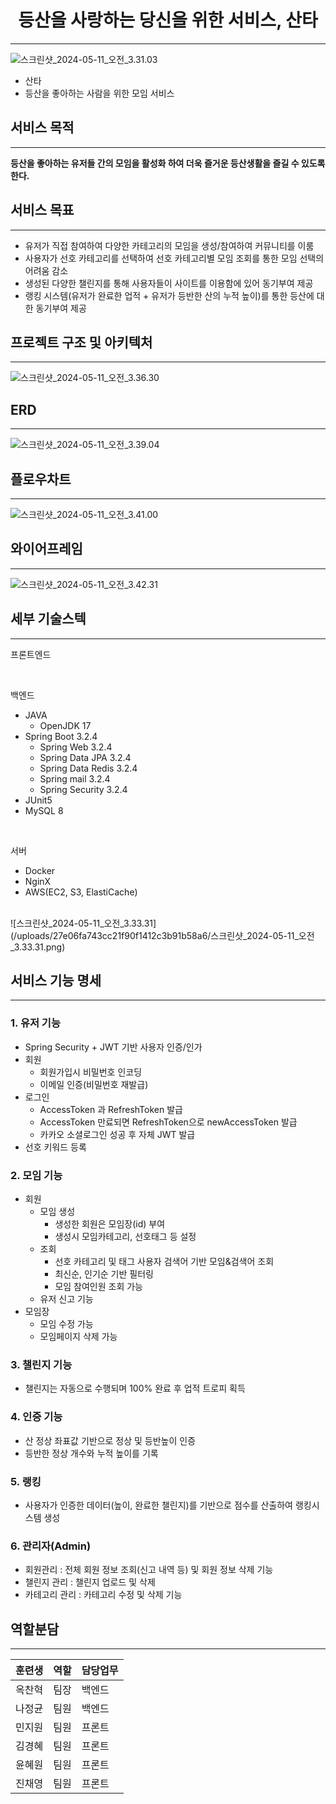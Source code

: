 # <center>등산을 사랑하는 당신을 위한 서비스, 산타</center>
---
![스크린샷_2024-05-11_오전_3.31.03](/uploads/1ef2a348ba3cbc13164aab11751061f2/스크린샷_2024-05-11_오전_3.31.03.png)
- 산타
- 등산을 좋아하는 사람을 위한 모임 서비스

## **서비스 목적**
---
**등산을 좋아하는 유저들 간의 모임을 활성화 하여 더욱 즐거운 등산생활을 즐길 수 있도록 한다.**

## 서비스 목표
---
- 유저가 직접 참여하여 다양한 카테고리의 모임을 생성/참여하여 커뮤니티를 이룸
- 사용자가 선호 카테고리를 선택하여 선호 카테고리별 모임 조회를 통한 모임 선택의 어려움 감소
- 생성된 다양한 챌린지를 통해 사용자들이 사이트를 이용함에 있어 동기부여 제공
- 랭킹 시스템(유저가 완료한 업적 + 유저가 등반한 산의 누적 높이)를 통한 등산에 대한 동기부여 제공

## 프로젝트 구조 및 아키텍처
---
![스크린샷_2024-05-11_오전_3.36.30](/uploads/71aea802f6dfa5b7f075ac997e9b6268/스크린샷_2024-05-11_오전_3.36.30.png)

## ERD
---
![스크린샷_2024-05-11_오전_3.39.04](/uploads/82e034565814eda95f48849f43cbd125/스크린샷_2024-05-11_오전_3.39.04.png)

## 플로우차트
---
![스크린샷_2024-05-11_오전_3.41.00](/uploads/aef3a700a86ae7adb3e6ec9057c1cecb/스크린샷_2024-05-11_오전_3.41.00.png)

## 와이어프레임
---
![스크린샷_2024-05-11_오전_3.42.31](/uploads/266b50cc2fd2ba0b7b83a39d57243507/스크린샷_2024-05-11_오전_3.42.31.png)

## 세부 기술스텍
---
프론트엔드

<br/>

백엔드
- JAVA
    - OpenJDK 17
- Spring Boot 3.2.4
    - Spring Web 3.2.4
    - Spring Data JPA 3.2.4
    - Spring Data Redis 3.2.4
    - Spring mail 3.2.4
    - Spring Security 3.2.4
- JUnit5
- MySQL 8

<br/>

서버
- Docker
- NginX
- AWS(EC2, S3, ElastiCache)

<br/>
![스크린샷_2024-05-11_오전_3.33.31](/uploads/27e06fa743cc21f90f1412c3b91b58a6/스크린샷_2024-05-11_오전_3.33.31.png)

## 서비스 기능 명세
---
### 1. 유저 기능
- Spring Security + JWT 기반 사용자 인증/인가
- 회원
    - 회원가입시 비밀번호 인코딩
    - 이메일 인증(비밀번호 재발급)
- 로그인
    - AccessToken 과 RefreshToken 발급
    - AccessToken 만료되면 RefreshToken으로 newAccessToken 발급
    - 카카오 소셜로그인 성공 후 자체 JWT 발급
- 선호 키워드 등록

### 2. 모임 기능
- 회원
    - 모임 생성
        - 생성한 회원은 모임장(id) 부여
        - 생성시 모임카테고리, 선호태그 등 설정
    - 조회
        - 선호 카테고리 및 태그 사용자 검색어 기반 모임&검색어 조회
        - 최신순, 인기순 기반 필터링
        - 모임 참여인원 조회 가능
    - 유저 신고 기능
- 모임장
    - 모임 수정 가능
    - 모임페이지 삭제 가능

### 3.  챌린지 기능

- 챌린지는 자동으로 수행되며 100% 완료 후 업적 트로피 획득

### 4.  인증 기능

- 산 정상 좌표값 기반으로 정상 및 등반높이 인증
- 등반한 정상 개수와 누적 높이를 기록

### 5. 랭킹

- 사용자가 인증한 데이터(높이, 완료한 챌린지)를 기반으로  점수를 산출하여 랭킹시스템 생성

### 6. 관리자(Admin)

- 회원관리 : 전체 회원 정보 조회(신고 내역 등) 및 회원 정보 삭제 기능
- 챌린지 관리 : 챌린지 업로드 및 삭제
- 카테고리 관리 : 카테고리 수정 및 삭제 기능

## 역할분담
---
| 훈련생 | 역할  | 담당업무 |
| --- | --- | ---- |
| 옥찬혁 | 팀장  | 백엔드  |
| 나정균 | 팀원  | 백엔드  |
| 민지원 | 팀원  | 프론트  |
| 김경혜 | 팀원  | 프론트  |
| 윤혜원 | 팀원  | 프론트  |
| 진채영 | 팀원  | 프론트  |

